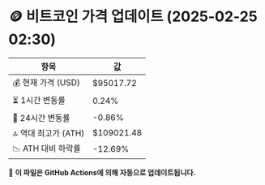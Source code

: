 # 🪙 비트코인 가격 업데이트 (2025-02-25 02:30)

| 항목                | 값 |
|--------------------|----------------|
| 💰 현재 가격 (USD) | $95017.72 |
| ⏳ 1시간 변동률    | 0.24% |
| 📆 24시간 변동률   | -0.86% |
| 🔝 역대 최고가 (ATH) | $109021.48 |
| 📉 ATH 대비 하락률 | -12.69% |

🔄 **이 파일은 GitHub Actions에 의해 자동으로 업데이트됩니다.**
